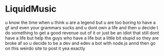 # LiquidMusic
u know the time when u think u are a legend but u are too boring to have a gf and even your grammars sucks and u dont own a life  and then u decide t do something to get a good revenue out of it or just be an idiot that still dont have a life but help the guys who have a life but a little bit stupid so they are broke af so u decide to be a dev and edev a bot with node.js annd then go on this weirdo site to post it yea exactly
